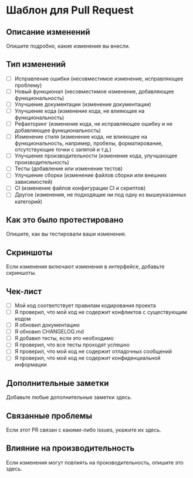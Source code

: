 # Шаблон для Pull Request

## Описание изменений
Опишите подробно, какие изменения вы внесли.

## Тип изменений
- [ ] Исправление ошибки (несовместимое изменение, исправляющее проблему)
- [ ] Новый функционал (несовместимое изменение, добавляющее функциональность)
- [ ] Улучшение документации (изменение документации)
- [ ] Улучшение кода (изменение кода, не влияющее на функциональность)
- [ ] Рефакторинг (изменение кода, не исправляющее ошибку и не добавляющее функциональность)
- [ ] Изменение стиля (изменение кода, не влияющее на функциональность, например, пробелы, форматирование, отсутствующие точки с запятой и т.д.)
- [ ] Улучшение производительности (изменение кода, улучшающее производительность)
- [ ] Тесты (добавление или изменение тестов)
- [ ] Улучшение сборки (изменение файлов сборки или внешних зависимостей)
- [ ] CI (изменение файлов конфигурации CI и скриптов)
- [ ] Другое (изменения, не подходящие ни под одну из вышеуказанных категорий)

## Как это было протестировано
Опишите, как вы тестировали ваши изменения.

## Скриншоты
Если изменения включают изменения в интерфейсе, добавьте скриншоты.

## Чек-лист
- [ ] Мой код соответствует правилам кодирования проекта
- [ ] Я проверил, что мой код не содержит конфликтов с существующим кодом
- [ ] Я обновил документацию
- [ ] Я обновил CHANGELOG.md
- [ ] Я добавил тесты, если это необходимо
- [ ] Я проверил, что все тесты проходят успешно
- [ ] Я проверил, что мой код не содержит отладочных сообщений
- [ ] Я проверил, что мой код не содержит конфиденциальной информации

## Дополнительные заметки
Добавьте любые дополнительные заметки здесь.

## Связанные проблемы
Если этот PR связан с какими-либо issues, укажите их здесь.

## Влияние на производительность
Если изменения могут повлиять на производительность, опишите это здесь. 